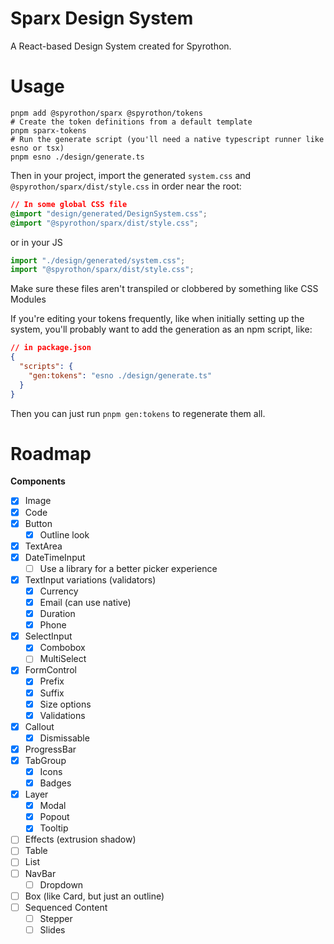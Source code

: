 # Sparx Design System

A React-based Design System created for Spyrothon.

# Usage

```shell
pnpm add @spyrothon/sparx @spyrothon/tokens
# Create the token definitions from a default template
pnpm sparx-tokens
# Run the generate script (you'll need a native typescript runner like esno or tsx)
pnpm esno ./design/generate.ts
```

Then in your project, import the generated `system.css` and `@spyrothon/sparx/dist/style.css` in
order near the root:

```css
// In some global CSS file
@import "design/generated/DesignSystem.css";
@import "@spyrothon/sparx/dist/style.css";
```

or in your JS

```typescript
import "./design/generated/system.css";
import "@spyrothon/sparx/dist/style.css";
```

Make sure these files aren't transpiled or clobbered by something like CSS Modules

If you're editing your tokens frequently, like when initially setting up the system, you'll probably
want to add the generation as an npm script, like:

```json
// in package.json
{
  "scripts": {
    "gen:tokens": "esno ./design/generate.ts"
  }
}
```

Then you can just run `pnpm gen:tokens` to regenerate them all.

# Roadmap

**Components**

- [x] Image
- [x] Code
- [x] Button
  - [x] Outline look
- [x] TextArea
- [x] DateTimeInput
  - [ ] Use a library for a better picker experience
- [x] TextInput variations (validators)
  - [x] Currency
  - [x] Email (can use native)
  - [x] Duration
  - [x] Phone
- [x] SelectInput
  - [x] Combobox
  - [ ] MultiSelect
- [x] FormControl
  - [x] Prefix
  - [x] Suffix
  - [x] Size options
  - [x] Validations
- [x] Callout
  - [x] Dismissable
- [x] ProgressBar
- [x] TabGroup
  - [x] Icons
  - [x] Badges
- [x] Layer
  - [x] Modal
  - [x] Popout
  - [x] Tooltip
- [ ] Effects (extrusion shadow)
- [ ] Table
- [ ] List
- [ ] NavBar
  - [ ] Dropdown
- [ ] Box (like Card, but just an outline)
- [ ] Sequenced Content
  - [ ] Stepper
  - [ ] Slides

